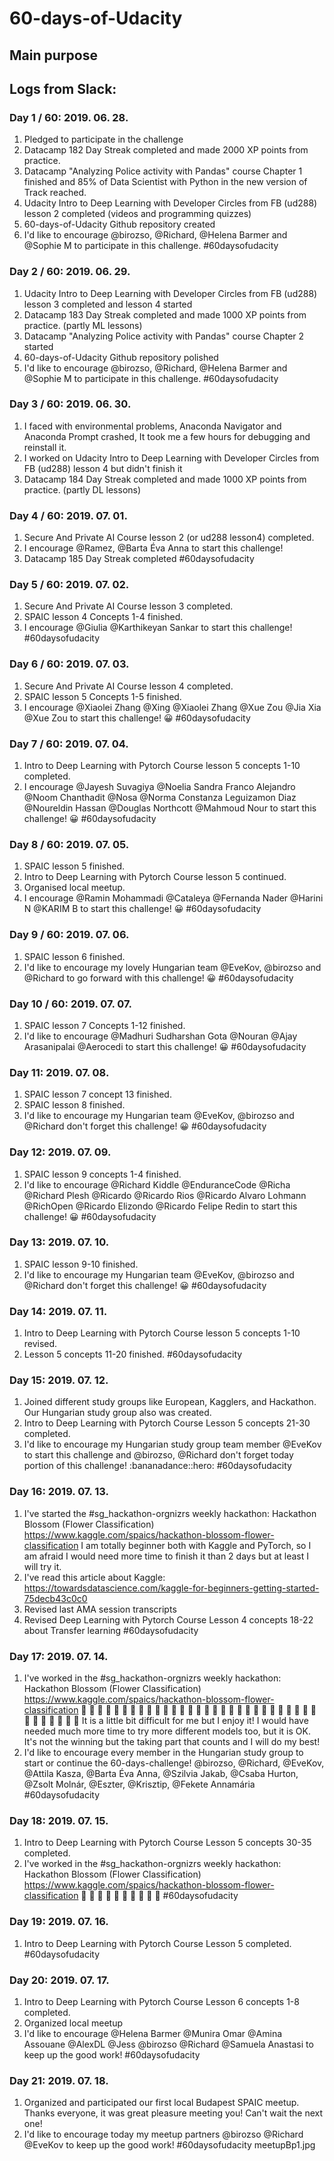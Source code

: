 # 60-days-of-Udacity

## Main purpose

## Logs from Slack:

### Day 1 / 60: 2019. 06. 28.

1. Pledged to participate in the challenge
2. Datacamp 182 Day Streak completed and made 2000 XP points from practice.
3. Datacamp "Analyzing Police activity with Pandas" course Chapter 1 finished and 85% of Data Scientist with Python in the new version of Track reached.
4.  Udacity Intro to Deep Learning with Developer Circles from FB (ud288) lesson 2 completed (videos and programming quizzes)
5. 60-days-of-Udacity Github repository created
6. I'd like to encourage @birozso, @Richard, @Helena Barmer and @Sophie M to participate in this challenge. #60daysofudacity

### Day 2 / 60: 2019. 06. 29.

1. Udacity Intro to Deep Learning with Developer Circles from FB (ud288) lesson 3 completed and lesson 4 started
2. Datacamp 183 Day Streak completed and made 1000 XP points from practice. (partly ML lessons)
3. Datacamp "Analyzing Police activity with Pandas" course Chapter 2 started
4. 60-days-of-Udacity Github repository polished
5. I'd like to encourage @birozso, @Richard, @Helena Barmer and @Sophie M to participate in this challenge. #60daysofudacity

### Day 3 / 60: 2019. 06. 30.

1. I faced with environmental problems, Anaconda Navigator and Anaconda Prompt crashed, It took me a few hours for debugging and reinstall it.
2. I worked on Udacity Intro to Deep Learning with Developer Circles from FB (ud288) lesson 4 but didn't finish it
3. Datacamp 184 Day Streak completed and made 1000 XP points from practice. (partly DL lessons)

### Day 4 / 60: 2019. 07. 01.

1. Secure And Private AI Course lesson 2 (or ud288 lesson4) completed.
2. I encourage @Ramez, @Barta Éva Anna to start this challenge!
3. Datacamp 185 Day Streak completed
#60daysofudacity

### Day 5 / 60: 2019. 07. 02.

1. Secure And Private AI Course lesson 3 completed.
2. SPAIC lesson 4 Concepts 1-4 finished.
3. I encourage @Giulia @Karthikeyan Sankar to start this challenge!
#60daysofudacity

### Day 6 / 60: 2019. 07. 03.

1. Secure And Private AI Course lesson 4 completed.
2. SPAIC lesson 5 Concepts 1-5 finished.
3. I encourage  @Xiaolei Zhang @Xing @Xiaolei Zhang @Xue Zou @Jia Xia @Xue Zou to start this challenge! :grinning:
#60daysofudacity

### Day 7 / 60: 2019. 07. 04.

1. Intro to Deep Learning with Pytorch Course lesson 5 concepts 1-10 completed.
2. I encourage @Jayesh Suvagiya @Noelia Sandra Franco Alejandro @Noom Chanthadit @Nosa @Norma Constanza Leguizamon Diaz @Noureldin Hassan @Douglas Northcott @Mahmoud Nour to start this challenge! :grinning:
#60daysofudacity

### Day 8 / 60: 2019. 07. 05.

1. SPAIC lesson 5 finished.
2. Intro to Deep Learning with Pytorch Course lesson 5 continued.
3. Organised local meetup.
4. I encourage @Ramin Mohammadi @Cataleya @Fernanda Nader @Harini N @KARIM B to start this challenge! :grinning:
#60daysofudacity

### Day 9 / 60: 2019. 07. 06.

1. SPAIC lesson 6 finished.
2. I'd like to encourage my lovely Hungarian team @EveKov, @birozso and @Richard to go forward with this challenge! :grinning:
#60daysofudacity

### Day 10 / 60: 2019. 07. 07.

1. SPAIC lesson 7 Concepts 1-12 finished.
2. I'd like to encourage @Madhuri Sudharshan Gota @Nouran @Ajay Arasanipalai @Aerocedi to start this challenge! :grinning:
#60daysofudacity

### Day 11: 2019. 07. 08.

1. SPAIC lesson 7 concept 13 finished.
2. SPAIC lesson 8 finished.
3. I'd like to encourage my Hungarian team @EveKov, @birozso and @Richard don't forget this challenge! :grinning:
#60daysofudacity

### Day 12: 2019. 07. 09.

1. SPAIC lesson 9 concepts 1-4 finished.
2. I'd like to encourage @Richard Kiddle @EnduranceCode @Richa @Richard Plesh @Ricardo @Ricardo Rios @Ricardo Alvaro Lohmann @RichOpen @Ricardo Elizondo @Ricardo Felipe Redin to start this challenge! :grinning:
#60daysofudacity

### Day 13: 2019. 07. 10.

1. SPAIC lesson 9-10 finished.
2. I'd like to encourage my Hungarian team @EveKov, @birozso and @Richard don't forget this challenge! :grinning:
#60daysofudacity

### Day 14: 2019. 07. 11.

1. Intro to Deep Learning with Pytorch Course lesson 5 concepts 1-10 revised.
2. Lesson 5 concepts 11-20 finished.
#60daysofudacity

### Day 15: 2019. 07. 12.

1. Joined different study groups like European, Kagglers, and Hackathon. Our Hungarian study group also was created.
2. Intro to Deep Learning with Pytorch Course Lesson 5 concepts 21-30 completed.
3. I'd like to encourage my Hungarian study group team member @EveKov to start this challenge and @birozso, @Richard don't forget today portion of this challenge! :bananadance::hero:
#60daysofudacity

### Day 16: 2019. 07. 13.

1. I've started the #sg_hackathon-orgnizrs weekly hackathon: Hackathon Blossom (Flower Classification) https://www.kaggle.com/spaics/hackathon-blossom-flower-classification
I am totally beginner both with Kaggle and PyTorch, so I am afraid I would need more time to finish it than 2 days but at least I will try it.
2. I've read this article about Kaggle: https://towardsdatascience.com/kaggle-for-beginners-getting-started-75decb43c0c0
3. Revised last AMA session transcripts
4. Revised Deep Learning with Pytorch Course Lesson 4 concepts 18-22 about Transfer learning
#60daysofudacity

### Day 17: 2019. 07. 14.

1. I've worked in the #sg_hackathon-orgnizrs weekly hackathon: Hackathon Blossom (Flower Classification) https://www.kaggle.com/spaics/hackathon-blossom-flower-classification :hibiscus: :blossom: :rose: :cherry_blossom: :wilted_flower: :white_flower: :sunflower: :tulip: :bouquet: :hibiscus: :blossom: :rose: :cherry_blossom: :wilted_flower: :white_flower: :sunflower: :tulip: :bouquet: :hibiscus: :blossom: :rose: :cherry_blossom: :wilted_flower: :white_flower: :sunflower: :tulip: :bouquet: :hibiscus: :blossom: :rose: :cherry_blossom: :wilted_flower: :white_flower: :sunflower: :tulip: :bouquet:
It is a little bit difficult for me but I enjoy it! I would have needed much more time to try more different models too, but it is OK.
It's not the winning but the taking part that counts and I will do my best!
2. I'd like to encourage every member in the Hungarian study group to start or continue the 60-days-challenge!
@birozso, @Richard, @EveKov, @Attila Kasza, @Barta Éva Anna, @Szilvia Jakab, @Csaba Hurton, @Zsolt Molnár, @Eszter, @Krisztip, @Fekete Annamária
#60daysofudacity 

### Day 18: 2019. 07. 15.

1. Intro to Deep Learning with Pytorch Course Lesson 5 concepts 30-35 completed.
2. I've worked in the #sg_hackathon-orgnizrs weekly hackathon: Hackathon Blossom (Flower Classification) https://www.kaggle.com/spaics/hackathon-blossom-flower-classification :hibiscus: :blossom: :rose: :cherry_blossom: :wilted_flower: :white_flower: :sunflower: :tulip: :bouquet: :hibiscus: 
#60daysofudacity 

### Day 19: 2019. 07. 16.

1. Intro to Deep Learning with Pytorch Course Lesson 5 completed.
#60daysofudacity 

### Day 20: 2019. 07. 17.

1. Intro to Deep Learning with Pytorch Course Lesson 6 concepts 1-8 completed.
2. Organized local meetup
3. I'd like to encourage @Helena Barmer @Munira Omar @Amina Assouane @AlexDL @Jess @birozso @Richard @Samuela Anastasi to keep up the good work!
#60daysofudacity

### Day 21: 2019. 07. 18.

1. Organized and participated our first local Budapest SPAIC meetup. Thanks everyone, it was great pleasure meeting you! Can't wait the next one!
2. I'd like to encourage today my meetup partners @birozso @Richard @EveKov to keep up the good work!
#60daysofudacity
meetupBp1.jpg 
